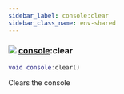 ```yaml
---
sidebar_label: console:clear
sidebar_class_name: env-shared
---
```


### ![](/img/wiki/shared.png) [console](../console/README.md):clear

```lua
void console:clear()
```

Clears the console<br/>
